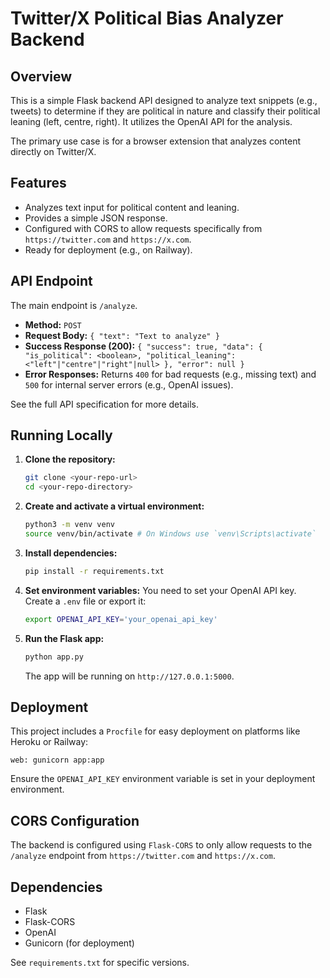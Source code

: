 # Twitter/X Political Bias Analyzer Backend

## Overview

This is a simple Flask backend API designed to analyze text snippets (e.g., tweets) to determine if they are political in nature and classify their political leaning (left, centre, right). It utilizes the OpenAI API for the analysis.

The primary use case is for a browser extension that analyzes content directly on Twitter/X.

## Features

*   Analyzes text input for political content and leaning.
*   Provides a simple JSON response.
*   Configured with CORS to allow requests specifically from `https://twitter.com` and `https://x.com`.
*   Ready for deployment (e.g., on Railway).

## API Endpoint

The main endpoint is `/analyze`.

*   **Method:** `POST`
*   **Request Body:** `{ "text": "Text to analyze" }`
*   **Success Response (200):** `{ "success": true, "data": { "is_political": <boolean>, "political_leaning": <"left"|"centre"|"right"|null> }, "error": null }`
*   **Error Responses:** Returns `400` for bad requests (e.g., missing text) and `500` for internal server errors (e.g., OpenAI issues).

See the full API specification for more details.

## Running Locally

1.  **Clone the repository:**
    ```bash
    git clone <your-repo-url>
    cd <your-repo-directory>
    ```
2.  **Create and activate a virtual environment:**
    ```bash
    python3 -m venv venv
    source venv/bin/activate # On Windows use `venv\Scripts\activate`
    ```
3.  **Install dependencies:**
    ```bash
    pip install -r requirements.txt
    ```
4.  **Set environment variables:**
    You need to set your OpenAI API key. Create a `.env` file or export it:
    ```bash
    export OPENAI_API_KEY='your_openai_api_key'
    ```
5.  **Run the Flask app:**
    ```bash
    python app.py
    ```
    The app will be running on `http://127.0.0.1:5000`.

## Deployment

This project includes a `Procfile` for easy deployment on platforms like Heroku or Railway:
```
web: gunicorn app:app
```
Ensure the `OPENAI_API_KEY` environment variable is set in your deployment environment.

## CORS Configuration

The backend is configured using `Flask-CORS` to only allow requests to the `/analyze` endpoint from `https://twitter.com` and `https://x.com`.

## Dependencies

*   Flask
*   Flask-CORS
*   OpenAI
*   Gunicorn (for deployment)

See `requirements.txt` for specific versions. 
